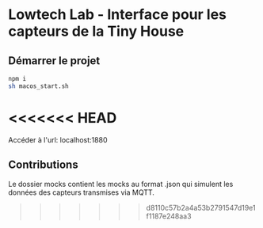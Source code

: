 # Lowtech Lab - Interface pour les capteurs de la Tiny House

## Démarrer le projet 

```bash
npm i
sh macos_start.sh
```
<<<<<<< HEAD
=======
Accéder à l'url: localhost:1880 

## Contributions 

Le dossier mocks contient les mocks au format .json qui simulent les données des capteurs transmises via MQTT. 
>>>>>>> d8110c57b2a4a53b2791547d19e1f1187e248aa3

